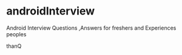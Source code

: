 # androidInterview
Android Interview Questions ,Answers for freshers and Experiences peoples 

thanQ
